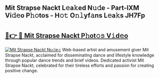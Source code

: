 ## Mit Strapse Nackt L𝚎a𝚔ed N𝚞𝚍e - Part-lXM Vi𝚍𝚎o P𝚑𝚘tos - H𝚘𝚝 O𝚗𝚕yf𝚊ns L𝚎a𝚔s JH7Fp

# <h2><a href="http://kfajmu.oniu.top/?m=Mit+Strapse+Nackt">🔗👉 🔴 Mit Strapse Nackt P𝚑ot𝚘𝚜 V𝚒d𝚎o</a></h2>

[![Mit Strapse Nackt Nu𝚍e𝚜](https://i.imgur.com/0qMVB7G.gif)](http://kfajmu.oniu.top/?m=Mit+Strapse+Nackt)
Web-based artist and amusement giver Mit Strapse Nackt, acclaimed for disseminating dance and lifestyle knowledge through popular dance trends and brief videos. Dedicated activist Mit Strapse Nackt, celebrated for their tireless efforts and passion for creating positive change.  
